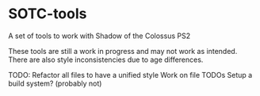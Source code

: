 # SOTC-tools
A set of tools to work with Shadow of the Colossus PS2

These tools are still a work in progress and may not work as intended.
There are also style inconsistencies due to age differences.

TODO:
  Refactor all files to have a unified style
  Work on file TODOs
  Setup a build system? (probably not)
